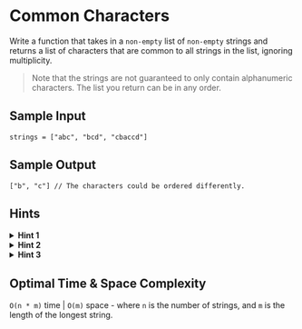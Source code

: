 # Common Characters

Write a function that takes in a `non-empty` list of `non-empty` strings and returns a list of characters that are common to all strings in the list, ignoring multiplicity.

> Note that the strings are not guaranteed to only contain alphanumeric characters. The list you return can be in any order.

## Sample Input

```plaintext
strings = ["abc", "bcd", "cbaccd"]
```

## Sample Output

```plaintext
["b", "c"] // The characters could be ordered differently.
```

## Hints

<details>
<summary><b>Hint 1</b></summary>

What data structure could be helpful to remember characters we've seen and how many strings contained those characters?

</details>

<details>
<summary><b>Hint 2</b></summary>

We can use a map to keep track of the characters we have seen and how many strings we have seen them in. If a character is seen `len(strings)` times, then it must be in every string.

</details>

<details>
<summary><b>Hint 3</b></summary>

Converting a string to a set can quickly get all of the unique characters from that string, which can be helpful since we are ignoring multiplicity in this problem.

</details>

## Optimal Time & Space Complexity

`O(n * m)` time | `O(m)` space - where `n` is the number of strings, and `m` is the length of the longest string.
